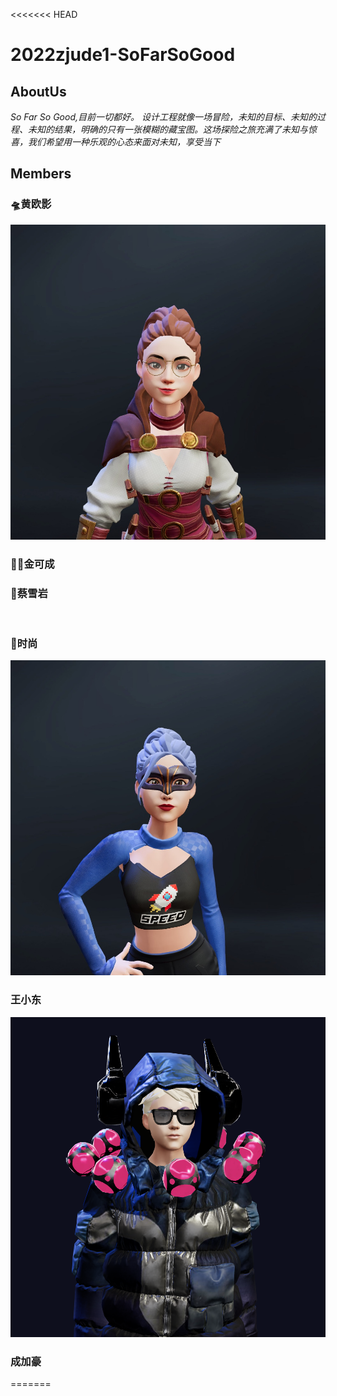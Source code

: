 <<<<<<< HEAD
# 2022zjude1-SoFarSoGood

## AboutUs

*So Far So Good,目前一切都好。 设计工程就像一场冒险，未知的目标、未知的过程、未知的结果，明确的只有一张模糊的藏宝图。这场探险之旅充满了未知与惊喜，我们希望用一种乐观的心态来面对未知，享受当下*

## Members
### 🛸黄欧影
![](https://raw.githubusercontent.com/HOY78778/picstore/main/Github/img/202210081630614.jpeg)

### 🧟‍♀️金可成

### 🥑蔡雪岩
![]()

### 👻时尚
![](https://raw.githubusercontent.com/HOY78778/picstore/main/img/202210081804645.jpeg)

### 王小东
![](https://raw.githubusercontent.com/HOY78778/picstore/main/img/202210081805337.png)

### 成加豪

=======
